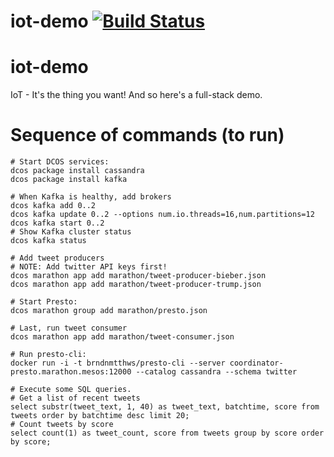 # iot-demo [![Build Status](https://travis-ci.org/mesosphere/iot-demo.svg?branch=master)](https://travis-ci.org/mesosphere/iot-demo)

# iot-demo
IoT - It's the thing you want! And so here's a full-stack demo.

# Sequence of commands (to run)

```
# Start DCOS services:
dcos package install cassandra
dcos package install kafka

# When Kafka is healthy, add brokers
dcos kafka add 0..2
dcos kafka update 0..2 --options num.io.threads=16,num.partitions=12
dcos kafka start 0..2
# Show Kafka cluster status
dcos kafka status

# Add tweet producers
# NOTE: Add twitter API keys first!
dcos marathon app add marathon/tweet-producer-bieber.json
dcos marathon app add marathon/tweet-producer-trump.json

# Start Presto:
dcos marathon group add marathon/presto.json

# Last, run tweet consumer
dcos marathon app add marathon/tweet-consumer.json

# Run presto-cli:
docker run -i -t brndnmtthws/presto-cli --server coordinator-presto.marathon.mesos:12000 --catalog cassandra --schema twitter

# Execute some SQL queries.
# Get a list of recent tweets
select substr(tweet_text, 1, 40) as tweet_text, batchtime, score from tweets order by batchtime desc limit 20;
# Count tweets by score
select count(1) as tweet_count, score from tweets group by score order by score;
```
